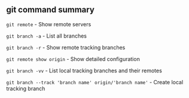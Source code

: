 ## git command summary

`git remote` - Show remote servers

`git branch -a` - List all branches

`git branch -r` - Show remote tracking branches

`git remote show origin` - Show detailed configuration

`git branch -vv` - List local tracking branches and their remotes

`git branch --track 'branch name' origin/'branch name'` - Create local tracking branch
